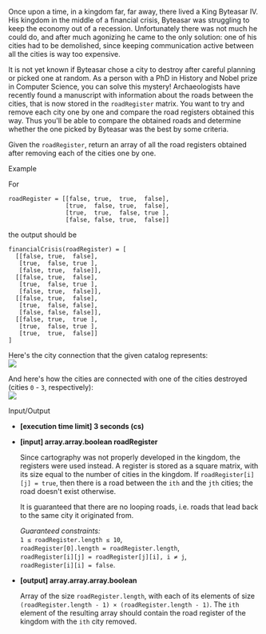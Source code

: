 
Once upon a time, in a kingdom far, far away, there lived a King Byteasar IV. His kingdom in the middle of a financial crisis, Byteasar was struggling to keep the economy out of a recession. Unfortunately there was not much he could do, and after much agonizing he came to the only solution: one of his cities had to be demolished, since keeping communication active between all the cities is way too expensive.

It is not yet known if Byteasar chose a city to destroy after careful planning or picked one at random. As a person with a PhD in History and Nobel prize in Computer Science, you can solve this mystery! Archaeologists have recently found a manuscript with information about the roads between the cities, that is now stored in the  `roadRegister`  matrix. You want to try and remove each city one by one and compare the road registers obtained this way. Thus you'll be able to compare the obtained roads and determine whether the one picked by Byteasar was the best by some criteria.

Given the  `roadRegister`, return an array of all the road registers obtained after removing each of the cities one by one.

Example

For

```
roadRegister = [[false, true,  true,  false],
                [true,  false, true,  false],
                [true,  true,  false, true ],
                [false, false, true,  false]]

```

the output should be

```
financialCrisis(roadRegister) = [
  [[false, true,  false],
   [true,  false, true ],
   [false, true,  false]],
  [[false, true,  false],
   [true,  false, true ],
   [false, true,  false]],
  [[false, true,  false],
   [true,  false, false],
   [false, false, false]],
  [[false, true,  true ],
   [true,  false, true ],
   [true,  true,  false]]
]

```

Here's the city connection that the given catalog represents:  
![](https://codesignal.s3.amazonaws.com/tasks/financialCrisis/img/initial.jpg?_tm=1582019604961)

And here's how the cities are connected with one of the cities destroyed (cities  `0`  -  `3`, respectively):  
![](https://codesignal.s3.amazonaws.com/tasks/financialCrisis/img/deck.jpg?_tm=1582019605278)

Input/Output

-   **[execution time limit] 3 seconds (cs)**
    
-   **[input] array.array.boolean roadRegister**
    
    Since cartography was not properly developed in the kingdom, the registers were used instead. A register is stored as a square matrix, with its size equal to the number of cities in the kingdom. If  `roadRegister[i][j] = true`, then there is a road between the  `ith`  and the  `jth`  cities; the road doesn't exist otherwise.
    
    It is guaranteed that there are no looping roads, i.e. roads that lead back to the same city it originated from.
    
    _Guaranteed constraints:_  
    `1 ≤ roadRegister.length ≤ 10`,  
    `roadRegister[0].length = roadRegister.length`,  
    `roadRegister[i][j] = roadRegister[j][i], i ≠ j`,  
    `roadRegister[i][i] = false`.
    
-   **[output] array.array.array.boolean**
    
    Array of the size  `roadRegister.length`, with each of its elements of size  `(roadRegister.length - 1) × (roadRegister.length - 1)`. The  `ith`  element of the resulting array should contain the road register of the kingdom with the  `ith`  city removed.
